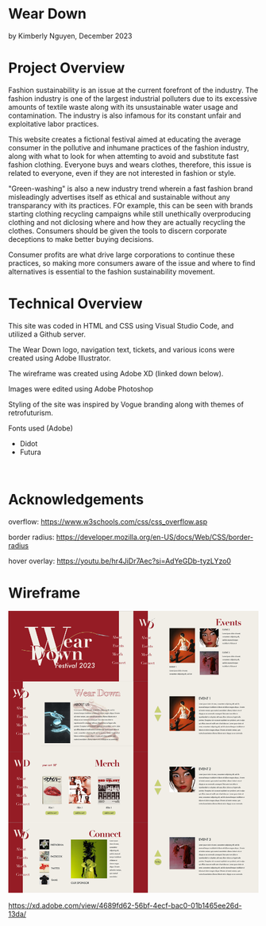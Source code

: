 # Wear Down
by Kimberly Nguyen,
December 2023

# Project Overview
Fashion sustainability is an issue at the current forefront of the industry. The fashion industry is one of the largest industrial polluters due to its excessive amounts of textile waste along with its unsustainable water usage and contamination. The industry is also infamous for its constant unfair and exploitative labor practices. 

This website creates a fictional festival aimed at educating the average consumer in the pollutive and inhumane practices of the fashion industry, along with what to look for when attemting to avoid and substitute fast fashion clothing. Everyone buys and wears clothes, therefore, this issue is related to everyone, even if they are not interested in fashion or style. 

"Green-washing" is also a new industry trend wherein a fast fashion brand misleadingly advertises itself as ethical and sustainable without any transparancy with its practices. FOr example, this can be seen with brands starting clothing recycling campaigns while still unethically overproducing clothing and not diclosing where and how they are actually recycling the clothes. Consumers should be given the tools to discern corporate deceptions to make better buying decisions.

Consumer profits are what drive large corporations to continue these practices, so making more consumers aware of the issue and where to find alternatives is essential to the fashion sustainability movement.

# Technical Overview
This site was coded in HTML and CSS using Visual Studio Code, and utilized a Github server.

The Wear Down logo, navigation text, tickets, and various icons were created using Adobe Illustrator.

The wireframe was created using Adobe XD (linked down below).

Images were edited using Adobe Photoshop

Styling of the site was inspired by Vogue branding along with themes of retrofuturism.

Fonts used (Adobe)
* Didot
* Futura

<br>

# Acknowledgements
overflow: https://www.w3schools.com/css/css_overflow.asp

border radius: https://developer.mozilla.org/en-US/docs/Web/CSS/border-radius

hover overlay: https://youtu.be/hr4JiDr7Aec?si=AdYeGDb-tyzLYzo0


# Wireframe
<img src="img/wireframe.png">

https://xd.adobe.com/view/4689fd62-56bf-4ecf-bac0-01b1465ee26d-13da/ 